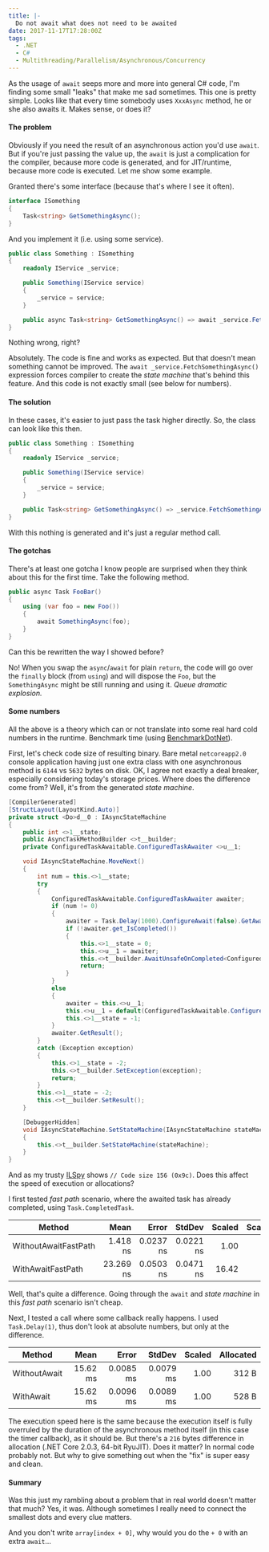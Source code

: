 ```yaml
---
title: |-
  Do not await what does not need to be awaited
date: 2017-11-17T17:28:00Z
tags:
  - .NET
  - C#
  - Multithreading/Parallelism/Asynchronous/Concurrency
---
```

As the usage of `await` seeps more and more into general C# code, I'm finding some small "leaks" that make me sad sometimes. This one is pretty simple. Looks like that every time somebody uses `XxxAsync` method, he or she also awaits it. Makes sense, or does it?

<!-- excerpt -->

#### The problem

Obviously if you need the result of an asynchronous action you'd use `await`. But if you're just passing the value up, the `await` is just a complication for the compiler, because more code is generated, and for JIT/runtime, because more code is executed. Let me show some example.

Granted there's some interface (because that's where I see it often).

```csharp
interface ISomething
{
	Task<string> GetSomethingAsync();
}
```

And you implement it (i.e. using some service).

```csharp
public class Something : ISomething
{
	readonly IService _service;

	public Something(IService service)
	{
		_service = service;
	}

	public async Task<string> GetSomethingAsync() => await _service.FetchSomethingAsync();
}
```

Nothing wrong, right?

Absolutely. The code is fine and works as expected. But that doesn't mean something cannot be improved. The `await _service.FetchSomethingAsync()` expression forces compiler to create the _state machine_ that's behind this feature. And this code is not exactly small (see below for numbers).

#### The solution

In these cases, it's easier to just pass the task higher directly. So, the class can look like this then.

```csharp
public class Something : ISomething
{
	readonly IService _service;

	public Something(IService service)
	{
		_service = service;
	}

	public Task<string> GetSomethingAsync() => _service.FetchSomethingAsync();
}
```

With this nothing is generated and it's just a regular method call.

#### The gotchas

There's at least one gotcha I know people are surprised when they think about this for the first time. Take the following method.

```csharp
public async Task FooBar()
{
	using (var foo = new Foo())
	{
		await SomethingAsync(foo);
	}
}
```

Can this be rewritten the way I showed before?

No! When you swap the `async`/`await` for plain `return`, the code will go over the `finally` block (from `using`) and will dispose the `Foo`, but the `SomethingAsync` might be still running and using it. _Queue dramatic explosion._

#### Some numbers

All the above is a theory which can or not translate into some real hard cold numbers in the runtime. Benchmark time (using [BenchmarkDotNet][1]).

First, let's check code size of resulting binary. Bare metal `netcoreapp2.0` console application having just one extra class with one asynchronous method is `6144` vs `5632` bytes on disk. OK, I agree not exactly a deal breaker, especially considering today's storage prices. Where does the difference come from? Well, it's from the generated _state machine_.

```csharp
[CompilerGenerated]
[StructLayout(LayoutKind.Auto)]
private struct <Do>d__0 : IAsyncStateMachine
{
	public int <>1__state;
	public AsyncTaskMethodBuilder <>t__builder;
	private ConfiguredTaskAwaitable.ConfiguredTaskAwaiter <>u__1;

	void IAsyncStateMachine.MoveNext()
	{
		int num = this.<>1__state;
		try
		{
			ConfiguredTaskAwaitable.ConfiguredTaskAwaiter awaiter;
			if (num != 0)
			{
				awaiter = Task.Delay(1000).ConfigureAwait(false).GetAwaiter();
				if (!awaiter.get_IsCompleted())
				{
					this.<>1__state = 0;
					this.<>u__1 = awaiter;
					this.<>t__builder.AwaitUnsafeOnCompleted<ConfiguredTaskAwaitable.ConfiguredTaskAwaiter, Test.<Do>d__0>(ref awaiter, ref this);
					return;
				}
			}
			else
			{
				awaiter = this.<>u__1;
				this.<>u__1 = default(ConfiguredTaskAwaitable.ConfiguredTaskAwaiter);
				this.<>1__state = -1;
			}
			awaiter.GetResult();
		}
		catch (Exception exception)
		{
			this.<>1__state = -2;
			this.<>t__builder.SetException(exception);
			return;
		}
		this.<>1__state = -2;
		this.<>t__builder.SetResult();
	}

	[DebuggerHidden]
	void IAsyncStateMachine.SetStateMachine(IAsyncStateMachine stateMachine)
	{
		this.<>t__builder.SetStateMachine(stateMachine);
	}
}
```

And as my trusty [ILSpy][2] shows `// Code size 156 (0x9c)`. Does this affect the speed of execution or allocations?

I first tested _fast path_ scenario, where the awaited task has already completed, using `Task.CompletedTask`.

|               Method |      Mean |     Error |    StdDev | Scaled | ScaledSD | Allocated |
|--------------------- |----------:|----------:|----------:|-------:|---------:|----------:|
| WithoutAwaitFastPath |  1.418 ns | 0.0237 ns | 0.0221 ns |   1.00 |     0.00 |       0 B |
|    WithAwaitFastPath | 23.269 ns | 0.0503 ns | 0.0471 ns |  16.42 |     0.25 |       0 B |

Well, that's quite a difference. Going through the `await` and _state machine_ in this _fast path_ scenario isn't cheap.

Next, I tested a call where some callback really happens. I used `Task.Delay(1)`, thus don't look at absolute numbers, but only at the difference.

|       Method |     Mean |     Error |    StdDev | Scaled | Allocated |
|------------- |---------:|----------:|----------:|-------:|----------:|
| WithoutAwait | 15.62 ms | 0.0085 ms | 0.0079 ms |   1.00 |     312 B |
|    WithAwait | 15.62 ms | 0.0096 ms | 0.0089 ms |   1.00 |     528 B |

The execution speed here is the same because the execution itself is fully overruled by the duration of the asynchronous method itself (in this case the timer callback), as it should be. But there's a `216` bytes difference in allocation (.NET Core 2.0.3, 64-bit RyuJIT). Does it matter? In normal code probably not. But why to give something out when the "fix" is super easy and clean.

#### Summary

Was this just my rambling about a problem that in real world doesn't matter that much? Yes, it was. Although sometimes I really need to connect the smallest dots and every clue matters.

And you don't write `array[index + 0]`, why would you do the `+ 0` with an extra `await`...

[1]: http://benchmarkdotnet.org/
[2]: http://ilspy.net/